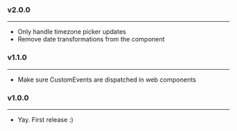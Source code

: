 ### v2.0.0

---

- Only handle timezone picker updates
- Remove date transformations from the component

### v1.1.0

---

- Make sure CustomEvents are dispatched in web components

### v1.0.0

---

- Yay. First release :)
